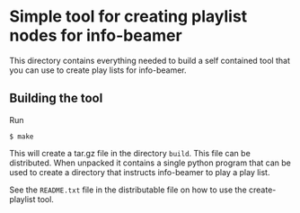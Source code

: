 Simple tool for creating playlist nodes for info-beamer
=======================================================

This directory contains everything needed to build a
self contained tool that you can use to create play
lists for info-beamer.

Building the tool
-----------------

Run 

    $ make

This will create a tar.gz file in the directory `build`.
This file can be distributed. When unpacked it contains
a single python program that can be used to create a
directory that instructs info-beamer to play a play list.

See the `README.txt` file in the distributable file on
how to use the create-playlist tool.
